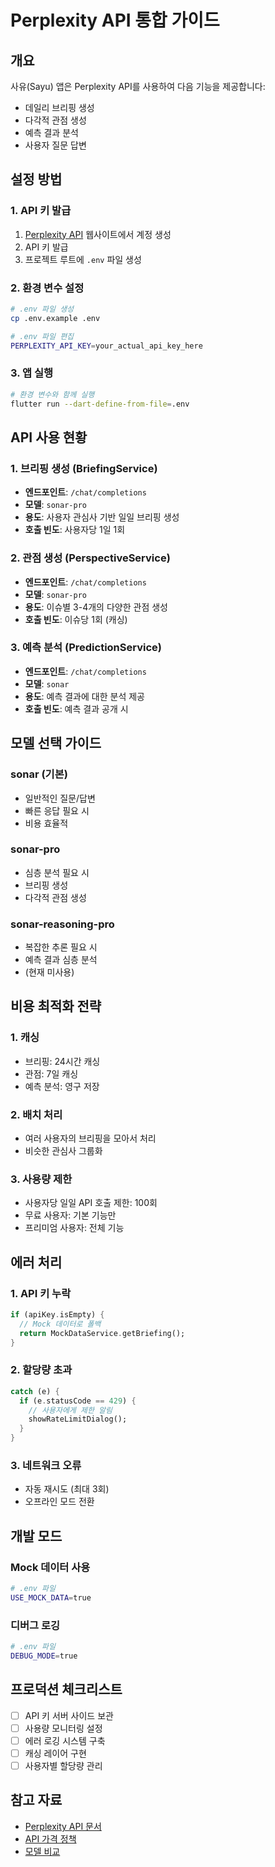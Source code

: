 # Perplexity API 통합 가이드

## 개요
사유(Sayu) 앱은 Perplexity API를 사용하여 다음 기능을 제공합니다:
- 데일리 브리핑 생성
- 다각적 관점 생성
- 예측 결과 분석
- 사용자 질문 답변

## 설정 방법

### 1. API 키 발급
1. [Perplexity API](https://docs.perplexity.ai/) 웹사이트에서 계정 생성
2. API 키 발급
3. 프로젝트 루트에 `.env` 파일 생성

### 2. 환경 변수 설정
```bash
# .env 파일 생성
cp .env.example .env

# .env 파일 편집
PERPLEXITY_API_KEY=your_actual_api_key_here
```

### 3. 앱 실행
```bash
# 환경 변수와 함께 실행
flutter run --dart-define-from-file=.env
```

## API 사용 현황

### 1. 브리핑 생성 (BriefingService)
- **엔드포인트**: `/chat/completions`
- **모델**: `sonar-pro`
- **용도**: 사용자 관심사 기반 일일 브리핑 생성
- **호출 빈도**: 사용자당 1일 1회

### 2. 관점 생성 (PerspectiveService)
- **엔드포인트**: `/chat/completions`
- **모델**: `sonar-pro`
- **용도**: 이슈별 3-4개의 다양한 관점 생성
- **호출 빈도**: 이슈당 1회 (캐싱)

### 3. 예측 분석 (PredictionService)
- **엔드포인트**: `/chat/completions`
- **모델**: `sonar`
- **용도**: 예측 결과에 대한 분석 제공
- **호출 빈도**: 예측 결과 공개 시

## 모델 선택 가이드

### sonar (기본)
- 일반적인 질문/답변
- 빠른 응답 필요 시
- 비용 효율적

### sonar-pro
- 심층 분석 필요 시
- 브리핑 생성
- 다각적 관점 생성

### sonar-reasoning-pro
- 복잡한 추론 필요 시
- 예측 결과 심층 분석
- (현재 미사용)

## 비용 최적화 전략

### 1. 캐싱
- 브리핑: 24시간 캐싱
- 관점: 7일 캐싱
- 예측 분석: 영구 저장

### 2. 배치 처리
- 여러 사용자의 브리핑을 모아서 처리
- 비슷한 관심사 그룹화

### 3. 사용량 제한
- 사용자당 일일 API 호출 제한: 100회
- 무료 사용자: 기본 기능만
- 프리미엄 사용자: 전체 기능

## 에러 처리

### 1. API 키 누락
```dart
if (apiKey.isEmpty) {
  // Mock 데이터로 폴백
  return MockDataService.getBriefing();
}
```

### 2. 할당량 초과
```dart
catch (e) {
  if (e.statusCode == 429) {
    // 사용자에게 제한 알림
    showRateLimitDialog();
  }
}
```

### 3. 네트워크 오류
- 자동 재시도 (최대 3회)
- 오프라인 모드 전환

## 개발 모드

### Mock 데이터 사용
```bash
# .env 파일
USE_MOCK_DATA=true
```

### 디버그 로깅
```bash
# .env 파일
DEBUG_MODE=true
```

## 프로덕션 체크리스트

- [ ] API 키 서버 사이드 보관
- [ ] 사용량 모니터링 설정
- [ ] 에러 로깅 시스템 구축
- [ ] 캐싱 레이어 구현
- [ ] 사용자별 할당량 관리

## 참고 자료
- [Perplexity API 문서](https://docs.perplexity.ai/)
- [API 가격 정책](https://www.perplexity.ai/pricing)
- [모델 비교](https://docs.perplexity.ai/models)
